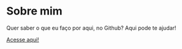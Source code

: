 # Sobre mim
Quer saber o que eu faço por aqui, no Github? Aqui pode te ajudar!

[Acesse aqui!](http://lcnunes09.github.io/aboutme/)
